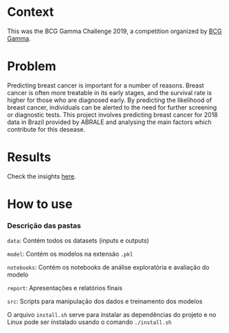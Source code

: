 # Context

This was the BCG Gamma Challenge 2019, a competition organized by [BCG Gamma](https://www.bcg.com/beyond-consulting/bcg-gamma/overview).

# Problem

Predicting breast cancer is important for a number of reasons. Breast cancer is often more treatable in its early stages, and the survival rate is higher for those who are diagnosed early. By predicting the likelihood of breast cancer, individuals can be alerted to the need for further screening or diagnostic tests. This project involves predicting breast cancer for 2018 data in Brazil provided by ABRALE and analysing the main factors which contribute for this desease.

# Results

Check the insights [here](https://github.com/alexandrerays/breast_cancer/blob/main/reports/apresentacao_BCG.pdf).

# How to use

### Descrição das pastas
`data`: Contém todos os datasets (inputs e outputs)

`model`: Contém os modelos na extensão `.pkl`

`notebooks`: Contém os notebooks de análise exploratória e avaliação do modelo

`report`: Apresentações e relatórios finais

`src`: Scripts para manipulação dos dados e treinamento dos modelos

O arquivo `install.sh` serve para instalar as dependências do projeto e no Linux pode ser instalado usando o comando `./install.sh`  